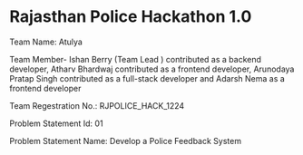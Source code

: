 # Rajasthan Police Hackathon 1.0

Team Name: Atulya

Team Member- Ishan Berry (Team Lead ) contributed as a backend developer, Atharv Bhardwaj contributed as a frontend developer, Arunodaya Pratap Singh contributed as a full-stack developer and
Adarsh Nema as a frontend developer 

Team Regestration No.: RJPOLICE_HACK_1224

Problem Statement Id: 01

Problem Statement Name: Develop a Police Feedback System
